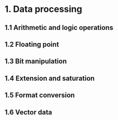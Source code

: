 # 1. Data processing

## 1.1 Arithmetic and logic operations

## 1.2 Floating point

## 1.3 Bit manipulation

## 1.4 Extension and saturation

## 1.5 Format conversion

## 1.6 Vector data